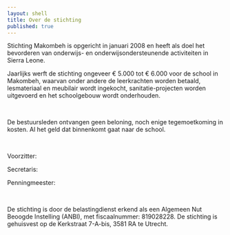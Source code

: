 ```yaml
---
layout: shell
title: Over de stichting
published: true
---
```


Stichting Makombeh is opgericht in januari 2008 en heeft als doel het bevorderen van onderwijs- en onderwijsondersteunende activiteiten in Sierra Leone. 

Jaarlijks werft de stichting ongeveer € 5.000 tot € 6.000 voor de school in Makombeh, waarvan onder andere de leerkrachten worden betaald, lesmateriaal en meubilair wordt ingekocht, sanitatie-projecten worden uitgevoerd en het schoolgebouw wordt onderhouden.

 

De bestuursleden ontvangen geen beloning, noch enige tegemoetkoming in kosten. Al het geld dat binnenkomt gaat naar de school. 

 

Voorzitter: 

Secretaris: 

Penningmeester: 

 

De stichting is door de belastingdienst erkend als een Algemeen Nut Beoogde Instelling (ANBI), met fiscaalnummer: 819028228. De stichting is gehuisvest op de Kerkstraat 7-A-bis, 3581 RA te Utrecht.
